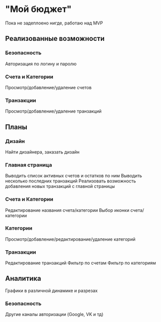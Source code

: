 # "Мой бюджет"

Пока не задеплоено нигде, работаю над MVP

## Реализованные возможности

### Безопасность

Авторизация по логину и паролю

### Счета и Категории

Просмотр/добавление/удаление счетов

### Транзакции

Просмотр/добавление/удаление транзакций

## Планы

### Дизайн

Найти дизайнера, заказать дизайн

### Главная страница

Выводить список активных счетов и остатков по ним
Выводить несколько последних транзакций
Реализовать возможность добавления новых транзакций с главной страницы

### Счета и Категории

Редактирование названия счета/категории
Выбор иконки счета/категории

### Категории

Просмотр/добавление/редактирование/удаление категорий

### Транзакции

Редактирование транзакций
Фильтр по счетам
Фильтр по категориям

## Аналитика

Графики в различной динамике и разрезах

### Безопасность

Другие каналы авторизации (Google, VK и тд)
